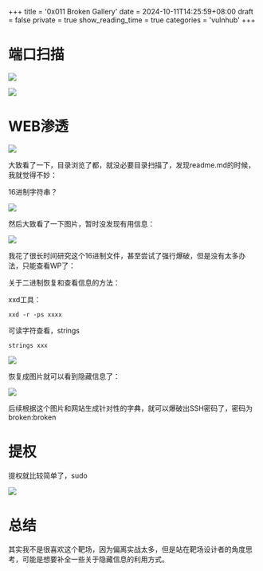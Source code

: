 +++
title = '0x011 Broken Gallery'
date = 2024-10-11T14:25:59+08:00
draft = false
private = true
show_reading_time = true
categories = 'vulnhub'
+++



# 端口扫描

![](/vulnhub_img/WEBRESOURCEf44623b5f75937cb5a8a04f722234d1c截图.png)

![](/vulnhub_img/WEBRESOURCE47292f9b3fcda8b6bfd726dc07c3afe4截图.png)

# WEB渗透

![](/vulnhub_img/WEBRESOURCE3ed52382191572118c01223551bc1cfb截图.png)

大致看了一下，目录浏览了都，就没必要目录扫描了，发现readme.md的时候，我就觉得不妙：

16进制字符串？

![](/vulnhub_img/WEBRESOURCEefa2e4e6bd9739b13c5222b8c98ca0f3截图.png)

然后大致看了一下图片，暂时没发现有用信息：

![](/vulnhub_img/WEBRESOURCE5404203c3e37ed592f62009b205803ed截图.png)

我花了很长时间研究这个16进制文件，甚至尝试了强行爆破，但是没有太多办法，只能查看WP了：

关于二进制恢复和查看信息的方法：

xxd工具：

```
xxd -r -ps xxxx
```

可读字符查看，strings

```
strings xxx
```

![](/vulnhub_img/WEBRESOURCE686ec1d9acfd0ca31dd920d9ecdf185a截图.png)

恢复成图片就可以看到隐藏信息了：

![](/vulnhub_img/WEBRESOURCE8fb0868e9423c689a2bf3ec14cd8ad85截图.png)

后续根据这个图片和网站生成针对性的字典，就可以爆破出SSH密码了，密码为broken:broken

# 提权

提权就比较简单了，sudo

![](/vulnhub_img/WEBRESOURCE5356dace1fa9f76a48a0234021e59307截图.png)

# 总结

其实我不是很喜欢这个靶场，因为偏离实战太多，但是站在靶场设计者的角度思考，可能是想要补全一些关于隐藏信息的利用方式。